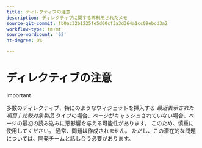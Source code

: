 ```yaml
---
title: ディレクティブの注意
description: ディレクティブに関する再利用されたメモ
source-git-commit: fb0ac32b1225fe5d00cf3a3d364a1cc09ebcd3a2
workflow-type: tm+mt
source-wordcount: '62'
ht-degree: 0%

---
```


# ディレクティブの注意

>[!IMPORTANT]
>
>多数のディレクティブ、特にのようなウィジェットを挿入する _最近表示された項目_ / _比較対象製品_ タイプの場合、ページがキャッシュされていない場合、ページの最初の読み込みに悪影響を与える可能性があります。 このため、慎重に使用してください。 通常、問題は作成されません。 ただし、この潜在的な問題については、開発チームと話し合う必要があります。
